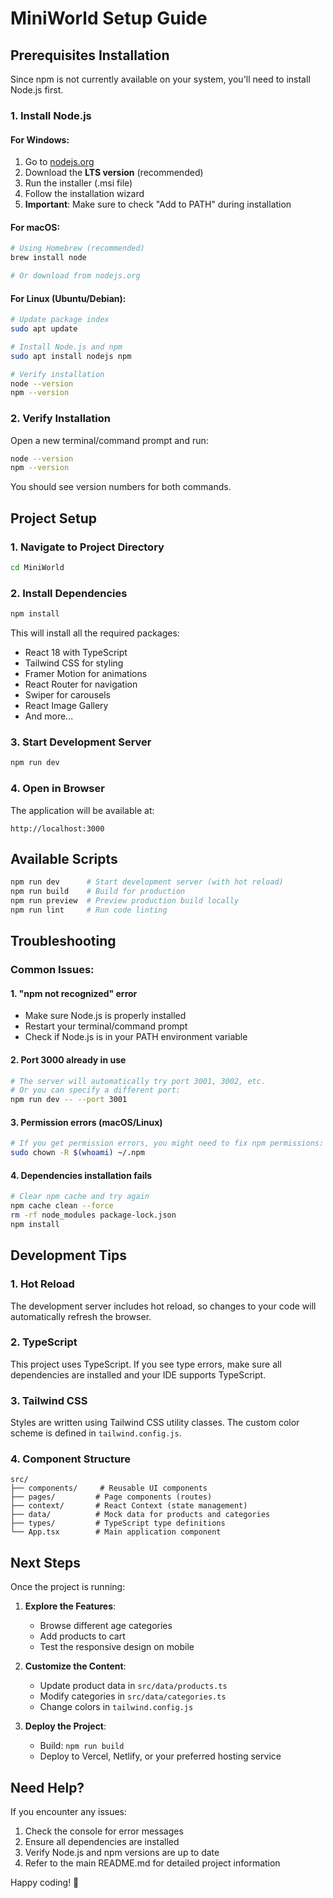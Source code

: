 # MiniWorld Setup Guide

## Prerequisites Installation

Since npm is not currently available on your system, you'll need to install Node.js first.

### 1. Install Node.js

#### For Windows:
1. Go to [nodejs.org](https://nodejs.org/)
2. Download the **LTS version** (recommended)
3. Run the installer (.msi file)
4. Follow the installation wizard
5. **Important**: Make sure to check "Add to PATH" during installation

#### For macOS:
```bash
# Using Homebrew (recommended)
brew install node

# Or download from nodejs.org
```

#### For Linux (Ubuntu/Debian):
```bash
# Update package index
sudo apt update

# Install Node.js and npm
sudo apt install nodejs npm

# Verify installation
node --version
npm --version
```

### 2. Verify Installation

Open a new terminal/command prompt and run:
```bash
node --version
npm --version
```

You should see version numbers for both commands.

## Project Setup

### 1. Navigate to Project Directory
```bash
cd MiniWorld
```

### 2. Install Dependencies
```bash
npm install
```

This will install all the required packages:
- React 18 with TypeScript
- Tailwind CSS for styling
- Framer Motion for animations
- React Router for navigation
- Swiper for carousels
- React Image Gallery
- And more...

### 3. Start Development Server
```bash
npm run dev
```

### 4. Open in Browser
The application will be available at:
```
http://localhost:3000
```

## Available Scripts

```bash
npm run dev      # Start development server (with hot reload)
npm run build    # Build for production
npm run preview  # Preview production build locally
npm run lint     # Run code linting
```

## Troubleshooting

### Common Issues:

#### 1. "npm not recognized" error
- Make sure Node.js is properly installed
- Restart your terminal/command prompt
- Check if Node.js is in your PATH environment variable

#### 2. Port 3000 already in use
```bash
# The server will automatically try port 3001, 3002, etc.
# Or you can specify a different port:
npm run dev -- --port 3001
```

#### 3. Permission errors (macOS/Linux)
```bash
# If you get permission errors, you might need to fix npm permissions:
sudo chown -R $(whoami) ~/.npm
```

#### 4. Dependencies installation fails
```bash
# Clear npm cache and try again
npm cache clean --force
rm -rf node_modules package-lock.json
npm install
```

## Development Tips

### 1. Hot Reload
The development server includes hot reload, so changes to your code will automatically refresh the browser.

### 2. TypeScript
This project uses TypeScript. If you see type errors, make sure all dependencies are installed and your IDE supports TypeScript.

### 3. Tailwind CSS
Styles are written using Tailwind CSS utility classes. The custom color scheme is defined in `tailwind.config.js`.

### 4. Component Structure
```
src/
├── components/     # Reusable UI components
├── pages/         # Page components (routes)
├── context/       # React Context (state management)
├── data/          # Mock data for products and categories
├── types/         # TypeScript type definitions
└── App.tsx        # Main application component
```

## Next Steps

Once the project is running:

1. **Explore the Features**:
   - Browse different age categories
   - Add products to cart
   - Test the responsive design on mobile

2. **Customize the Content**:
   - Update product data in `src/data/products.ts`
   - Modify categories in `src/data/categories.ts`
   - Change colors in `tailwind.config.js`

3. **Deploy the Project**:
   - Build: `npm run build`
   - Deploy to Vercel, Netlify, or your preferred hosting service

## Need Help?

If you encounter any issues:

1. Check the console for error messages
2. Ensure all dependencies are installed
3. Verify Node.js and npm versions are up to date
4. Refer to the main README.md for detailed project information

Happy coding! 🚀 